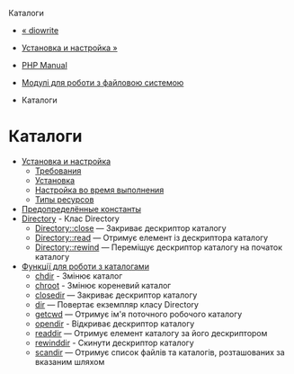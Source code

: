 Каталоги

-   [« diowrite](function.dio-write.html)
    
-   [Установка и настройка »](dir.setup.html)
    
-   [PHP Manual](index.html)
    
-   [Модулі для роботи з файловою системою](refs.fileprocess.file.html)
    
-   Каталоги
    

# Каталоги

-   [Установка и настройка](dir.setup.html)
    -   [Требования](dir.requirements.html)
    -   [Установка](dir.installation.html)
    -   [Настройка во время выполнения](dir.configuration.html)
    -   [Типы ресурсов](dir.resources.html)
-   [Предопределённые константы](dir.constants.html)
-   [Directory](class.directory.html) - Клас Directory
    -   [Directory::close](directory.close.html) — Закриває дескриптор каталогу
    -   [Directory::read](directory.read.html) — Отримує елемент із дескриптора каталогу
    -   [Directory::rewind](directory.rewind.html) — Переміщує дескриптор каталогу на початок каталогу
-   [Функції для роботи з каталогами](ref.dir.html)
    -   [chdir](function.chdir.html) - Змінює каталог
    -   [chroot](function.chroot.html) - Змінює кореневий каталог
    -   [closedir](function.closedir.html) — Закриває дескриптор каталогу
    -   [dir](function.dir.html) — Повертає екземпляр класу Directory
    -   [getcwd](function.getcwd.html) — Отримує ім'я поточного робочого каталогу
    -   [opendir](function.opendir.html) - Відкриває дескриптор каталогу
    -   [readdir](function.readdir.html) — Отримує елемент каталогу за його дескриптором
    -   [rewinddir](function.rewinddir.html) - Скинути дескриптор каталогу
    -   [scandir](function.scandir.html) — Отримує список файлів та каталогів, розташованих за вказаним шляхом